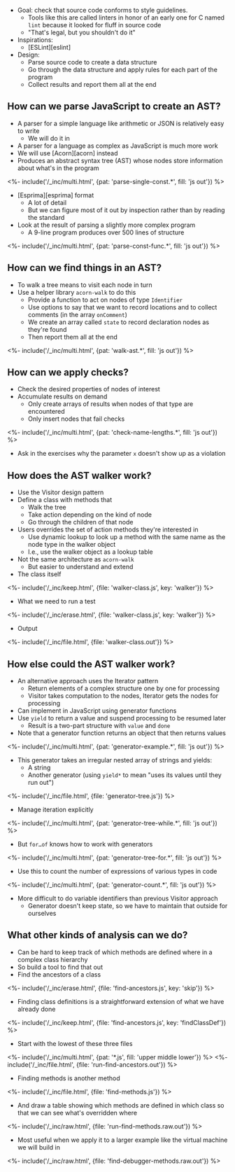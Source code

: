 ---
---

-   Goal: check that source code conforms to style guidelines.
    -   Tools like this are called <g key="linter">linters</g> in honor of an early one for C named `lint`
        because it looked for fluff in source code
    -   "That's legal, but you shouldn't do it"
-   Inspirations:
    -   [ESLint][eslint]
-   Design:
    -   Parse source code to create a data structure
    -   Go through the data structure and apply rules for each part of the program
    -   Collect results and report them all at the end

## How can we parse JavaScript to create an AST?

-   A parser for a simple language like arithmetic or JSON is relatively easy to write
    -   We will do it in <xref key="regex-parser"></xref>
-   A parser for a language as complex as JavaScript is much more work
-   We will use [Acorn][acorn] instead
-   Produces an <g key="abstract_syntax_tree">abstract syntax tree</g> (AST)
    whose nodes store information about what's in the program

<%- include('/_inc/multi.html', {pat: 'parse-single-const.*', fill: 'js out'}) %>

-   [Esprima][esprima] format
    -   A lot of detail
    -   But we can figure most of it out by inspection rather than by reading the standard
-   Look at the result of parsing a slightly more complex program
    -   A 9-line program produces over 500 lines of structure

<%- include('/_inc/multi.html', {pat: 'parse-const-func.*', fill: 'js out'}) %>

## How can we find things in an AST?

-   To <g key="walk_tree">walk a tree</g> means to visit each node in turn
-   Use a helper library `acorn-walk` to do this
    -   Provide a function to act on nodes of type `Identifier`
    -   Use options to say that we want to record locations and to collect comments (in the array `onComment`)
    -   We create an array called `state` to record declaration nodes as they're found
    -   Then report them all at the end

<%- include('/_inc/multi.html', {pat: 'walk-ast.*', fill: 'js out'}) %>

## How can we apply checks?

-   Check the desired properties of nodes of interest
-   Accumulate results on demand
    -   Only create arrays of results when nodes of that type are encountered
    -   Only insert nodes that fail checks

<%- include('/_inc/multi.html', {pat: 'check-name-lengths.*', fill: 'js out'}) %>

-   Ask in the exercises why the parameter `x` doesn't show up as a violation

## How does the AST walker work?

-   Use the <g key="visitor_pattern">Visitor</g> design pattern
-   Define a class with methods that
    -   Walk the tree
    -   Take action depending on the kind of node
    -   Go through the children of that node
-   Users overrides the set of action methods they're interested in
    -   Use <g key="dynamic_lookup">dynamic lookup</g> to look up a method
        with the same name as the node type in the walker object
    -   I.e., use the walker object as a lookup table
-   Not the same architecture as `acorn-walk`
    -   But easier to understand and extend
-   The class itself

<%- include('/_inc/keep.html', {file: 'walker-class.js', key: 'walker'}) %>

-   What we need to run a test

<%- include('/_inc/erase.html', {file: 'walker-class.js', key: 'walker'}) %>

-   Output

<%- include('/_inc/file.html', {file: 'walker-class.out'}) %>

## How else could the AST walker work?

-   An alternative approach uses the <g key="iterator_pattern">Iterator</g> pattern
    -   Return elements of a complex structure one by one for processing
    -   Visitor takes computation to the nodes, Iterator gets the nodes for processing
-   Can implement in JavaScript using <g key="generator_function">generator functions</g>
-   Use `yield` to return a value and suspend processing to be resumed later
    -   Result is a two-part structure with `value` and `done`
-   Note that a generator function returns an object that then returns values

<%- include('/_inc/multi.html', {pat: 'generator-example.*', fill: 'js out'}) %>

-   This generator takes an irregular nested array of strings and yields:
    -   A string
    -   Another generator (using `yield*` to mean "uses its values until they run out")

<%- include('/_inc/file.html', {file: 'generator-tree.js'}) %>

-   Manage iteration explicitly

<%- include('/_inc/multi.html', {pat: 'generator-tree-while.*', fill: 'js out'}) %>

-   But `for…of` knows how to work with generators

<%- include('/_inc/multi.html', {pat: 'generator-tree-for.*', fill: 'js out'}) %>

-   Use this to count the number of expressions of various types in code

<%- include('/_inc/multi.html', {pat: 'generator-count.*', fill: 'js out'}) %>

-   More difficult to do variable identifiers than previous Visitor approach
    -   Generator doesn't keep state, so we have to maintain that outside for ourselves

## What other kinds of analysis can we do?

-   Can be hard to keep track of which methods are defined where in a complex class hierarchy
-   So build a tool to find that out
-   Find the ancestors of a class

<%- include('/_inc/erase.html', {file: 'find-ancestors.js', key: 'skip'}) %>

-   Finding class definitions is a straightforward extension of what we have already done

<%- include('/_inc/keep.html', {file: 'find-ancestors.js', key: 'findClassDef'}) %>

-   Start with the lowest of these three files

<%- include('/_inc/multi.html', {pat: '*.js', fill: 'upper middle lower'}) %>
<%- include('/_inc/file.html', {file: 'run-find-ancestors.out'}) %>

-   Finding methods is another method

<%- include('/_inc/file.html', {file: 'find-methods.js'}) %>

-   And draw a table showing which methods are defined in which class so that we can see what's overridden where

<%- include('/_inc/raw.html', {file: 'run-find-methods.raw.out'}) %>

-   Most useful when we apply it to a larger example
    like the virtual machine we will build in <xref key="virtual-machine"></xref>

<%- include('/_inc/raw.html', {file: 'find-debugger-methods.raw.out'}) %>

